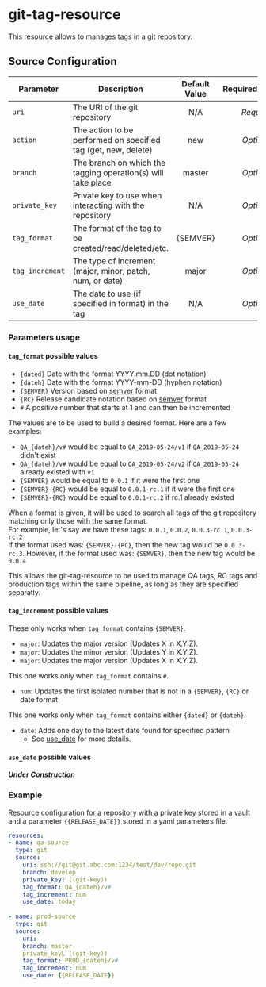 # git-tag-resource

This resource allows to manages tags in a [git](http://git-scm.com/) repository.

## Source Configuration

| Parameter       | Description                                                       | Default Value | Required/Optional |
|-----------------|-------------------------------------------------------------------|:-------------:|:-----------------:|
| `uri`           | The URI of the git repository                                     |      N/A      |     *Required*    |
| `action`        | The action to be performed on specified tag (get, new, delete)    |      new      |     *Optional*    |                                     
| `branch`        | The branch on which the tagging operation(s) will take place      |     master    |     *Optional*    |
| `private_key`   | Private key to use when interacting with the repository           |      N/A      |     *Optional*    |
| `tag_format`    | The format of the tag to be created/read/deleted/etc.             |    {SEMVER}   |     *Optional*    |
| `tag_increment` | The type of increment (major, minor, patch, num, or date)         |     major     |     *Optional*    |
| `use_date`      | The date to use (if specified in format) in the tag               |      N/A      |     *Optional*    |

### Parameters usage

#### `tag_format` possible values
* `{dated}` Date with the format YYYY.mm.DD (dot notation)
* `{dateh}` Date with the format YYYY-mm-DD (hyphen notation)
* `{SEMVER}` Version based on [semver](https://semver.org/) format
* `{RC}` Release candidate notation based on [semver](https://semver.org/spec/v2.0.0-rc.1.html) format
* `#` A positive number that starts at 1 and can then be incremented

The values are to be used to build a desired format. Here are a few examples:  
* `QA_{dateh}/v#` would be equal to `QA_2019-05-24/v1` if `QA_2019-05-24` didn't exist
* `QA_{dateh}/v#` would be equal to `QA_2019-05-24/v2` if `QA_2019-05-24` already existed with `v1`
* `{SEMVER}` would be equal to `0.0.1` if it were the first one
* `{SEMVER}-{RC}` would be equal to `0.0.1-rc.1` if it were the first one
* `{SEMVER}-{RC}` would be equal to `0.0.1-rc.2` if rc.1 already existed

When a format is given, it will be used to search all tags of the git repository matching only those with the same format.  
For example, let's say we have these tags: `0.0.1`, `0.0.2`, `0.0.3-rc.1`, `0.0.3-rc.2`  
If the format used was: `{SEMVER}-{RC}`, then the new tag would be `0.0.3-rc.3`. However, if the format used was: `{SEMVER}`, then the new tag would be `0.0.4`  
  
This allows the git-tag-resource to be used to manage QA tags, RC tags and production tags within the same pipeline, as long as they are specified separatly. 

#### `tag_increment` possible values
These only works when `tag_format` contains `{SEMVER}`.
* `major`: Updates the major version (Updates X in X.Y.Z).
* `major`: Updates the minor version (Updates Y in X.Y.Z).
* `major`: Updates the major version (Updates X in X.Y.Z).

This one works only when `tag_format` contains `#`.
* `num`: Updates the first isolated number that is not in a `{SEMVER}`, `{RC}` or date format

This one works only when `tag_format` contains either `{dated}` or `{dateh}`.
* `date`: Adds one day to the latest date found for specified pattern
    * See [use_date](#use_date-possible-values) for more details.
    
#### `use_date` possible values
***Under Construction***

### Example
Resource configuration for a repository with a private key stored in a vault and a parameter `{{RELEASE_DATE}}` stored in a yaml parameters file.
``` yaml
resources:
- name: qa-source
  type: git
  source:
    uri: ssh://git@git.abc.com:1234/test/dev/repo.git
    branch: develop
    private_key: ((git-key))
    tag_format: QA_{dateh}/v#
    tag_increment: num
    use_date: today
    
- name: prod-source
  type: git
  source:
    uri:
    branch: master
    private_keyL ((git-key))
    tag_format: PROD_{dateh}/v#
    tag_increment: num
    use_date: {{RELEASE_DATE}}
```